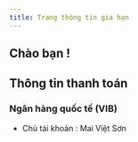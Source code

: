 ```yaml
---
title: Trang thông tin gia hạn
---
```


## Chào bạn !

## Thông tin thanh toán

### Ngân hàng quốc tế (VIB)

- Chủ tài khoản : Mai Việt Sơn
